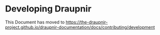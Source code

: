 # Developing Draupnir

This Document has moved to https://the-draupnir-project.github.io/draupnir-documentation/docs/contributing/development
